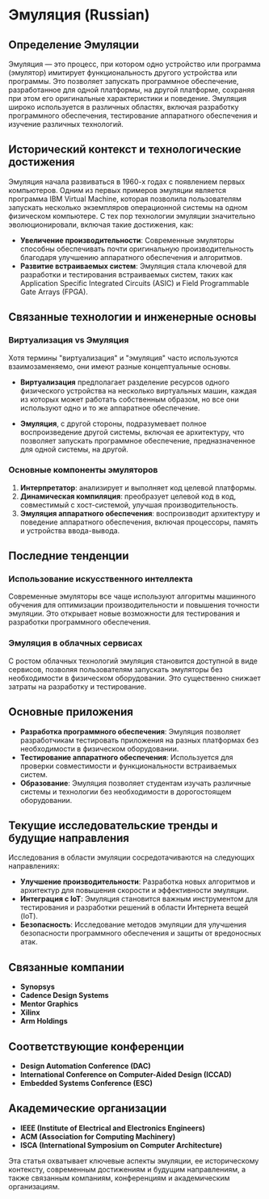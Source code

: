 # Эмуляция (Russian)

## Определение Эмуляции

Эмуляция — это процесс, при котором одно устройство или программа (эмулятор) имитирует функциональность другого устройства или программы. Это позволяет запускать программное обеспечение, разработанное для одной платформы, на другой платформе, сохраняя при этом его оригинальные характеристики и поведение. Эмуляция широко используется в различных областях, включая разработку программного обеспечения, тестирование аппаратного обеспечения и изучение различных технологий.

## Исторический контекст и технологические достижения

Эмуляция начала развиваться в 1960-х годах с появлением первых компьютеров. Одним из первых примеров эмуляции является программа IBM Virtual Machine, которая позволила пользователям запускать несколько экземпляров операционной системы на одном физическом компьютере. С тех пор технологии эмуляции значительно эволюционировали, включая такие достижения, как:

- **Увеличение производительности**: Современные эмуляторы способны обеспечивать почти оригинальную производительность благодаря улучшению аппаратного обеспечения и алгоритмов.
- **Развитие встраиваемых систем**: Эмуляция стала ключевой для разработки и тестирования встраиваемых систем, таких как Application Specific Integrated Circuits (ASIC) и Field Programmable Gate Arrays (FPGA).

## Связанные технологии и инженерные основы

### Виртуализация vs Эмуляция

Хотя термины "виртуализация" и "эмуляция" часто используются взаимозаменяемо, они имеют разные концептуальные основы. 

- **Виртуализация** предполагает разделение ресурсов одного физического устройства на несколько виртуальных машин, каждая из которых может работать собственным образом, но все они используют одно и то же аппаратное обеспечение.
  
- **Эмуляция**, с другой стороны, подразумевает полное воспроизведение другой системы, включая ее архитектуру, что позволяет запускать программное обеспечение, предназначенное для одной системы, на другой.

### Основные компоненты эмуляторов

1. **Интерпретатор**: анализирует и выполняет код целевой платформы.
2. **Динамическая компиляция**: преобразует целевой код в код, совместимый с хост-системой, улучшая производительность.
3. **Эмуляция аппаратного обеспечения**: воспроизводит архитектуру и поведение аппаратного обеспечения, включая процессоры, память и устройства ввода-вывода.

## Последние тенденции

### Использование искусственного интеллекта

Современные эмуляторы все чаще используют алгоритмы машинного обучения для оптимизации производительности и повышения точности эмуляции. Это открывает новые возможности для тестирования и разработки программного обеспечения.

### Эмуляция в облачных сервисах

С ростом облачных технологий эмуляция становится доступной в виде сервисов, позволяя пользователям запускать эмуляторы без необходимости в физическом оборудовании. Это существенно снижает затраты на разработку и тестирование.

## Основные приложения

- **Разработка программного обеспечения**: Эмуляция позволяет разработчикам тестировать приложения на разных платформах без необходимости в физическом оборудовании.
- **Тестирование аппаратного обеспечения**: Используется для проверки совместимости и функциональности встраиваемых систем.
- **Образование**: Эмуляция позволяет студентам изучать различные системы и технологии без необходимости в дорогостоящем оборудовании.

## Текущие исследовательские тренды и будущие направления

Исследования в области эмуляции сосредотачиваются на следующих направлениях:

- **Улучшение производительности**: Разработка новых алгоритмов и архитектур для повышения скорости и эффективности эмуляции.
- **Интеграция с IoT**: Эмуляция становится важным инструментом для тестирования и разработки решений в области Интернета вещей (IoT).
- **Безопасность**: Исследование методов эмуляции для улучшения безопасности программного обеспечения и защиты от вредоносных атак.

## Связанные компании

- **Synopsys**
- **Cadence Design Systems**
- **Mentor Graphics**
- **Xilinx**
- **Arm Holdings**

## Соответствующие конференции

- **Design Automation Conference (DAC)**
- **International Conference on Computer-Aided Design (ICCAD)**
- **Embedded Systems Conference (ESC)**

## Академические организации

- **IEEE (Institute of Electrical and Electronics Engineers)**
- **ACM (Association for Computing Machinery)**
- **ISCA (International Symposium on Computer Architecture)**

Эта статья охватывает ключевые аспекты эмуляции, ее историческому контексту, современным достижениям и будущим направлениям, а также связанным компаниям, конференциям и академическим организациям.